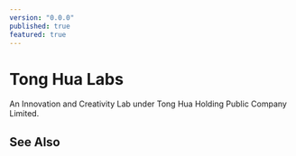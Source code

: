 ```yaml
---
version: "0.0.0"
published: true
featured: true
---
```

# Tong Hua Labs
An Innovation and Creativity Lab under Tong Hua Holding Public Company Limited.

## See Also
